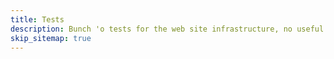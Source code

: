 ```yaml
---
title: Tests
description: Bunch 'o tests for the web site infrastructure, no useful content here.
skip_sitemap: true
---
```


